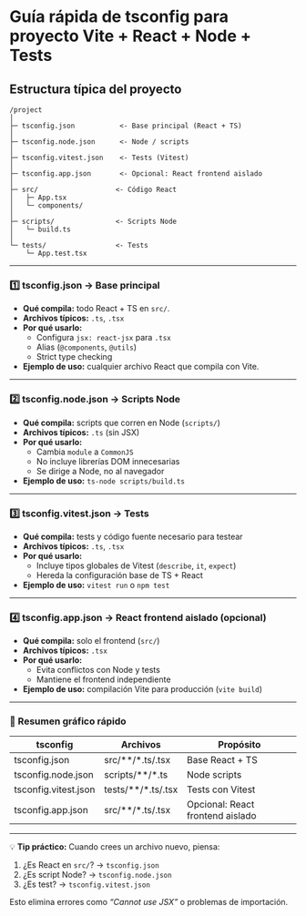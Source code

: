 # Guía rápida de tsconfig para proyecto Vite + React + Node + Tests

## Estructura típica del proyecto

```
/project
│
├─ tsconfig.json           <- Base principal (React + TS)
│
├─ tsconfig.node.json      <- Node / scripts
│
├─ tsconfig.vitest.json    <- Tests (Vitest)
│
├─ tsconfig.app.json       <- Opcional: React frontend aislado
│
├─ src/                   <- Código React
│   ├─ App.tsx
│   └─ components/
│
├─ scripts/               <- Scripts Node
│   └─ build.ts
│
└─ tests/                 <- Tests
    └─ App.test.tsx
```

---

### 1️⃣ tsconfig.json → Base principal

- **Qué compila:** todo React + TS en `src/`.
- **Archivos típicos:** `.ts`, `.tsx`
- **Por qué usarlo:**
  - Configura `jsx: react-jsx` para `.tsx`
  - Alias (`@components`, `@utils`)
  - Strict type checking
- **Ejemplo de uso:** cualquier archivo React que compila con Vite.

---

### 2️⃣ tsconfig.node.json → Scripts Node

- **Qué compila:** scripts que corren en Node (`scripts/`)  
- **Archivos típicos:** `.ts` (sin JSX)
- **Por qué usarlo:**
  - Cambia `module` a `CommonJS`
  - No incluye librerías DOM innecesarias
  - Se dirige a Node, no al navegador
- **Ejemplo de uso:** `ts-node scripts/build.ts`

---

### 3️⃣ tsconfig.vitest.json → Tests

- **Qué compila:** tests y código fuente necesario para testear
- **Archivos típicos:** `.ts`, `.tsx`
- **Por qué usarlo:**
  - Incluye tipos globales de Vitest (`describe`, `it`, `expect`)
  - Hereda la configuración base de TS + React
- **Ejemplo de uso:** `vitest run` o `npm test`

---

### 4️⃣ tsconfig.app.json → React frontend aislado (opcional)

- **Qué compila:** solo el frontend (`src/`)
- **Archivos típicos:** `.tsx`
- **Por qué usarlo:**
  - Evita conflictos con Node y tests
  - Mantiene el frontend independiente
- **Ejemplo de uso:** compilación Vite para producción (`vite build`)

---

### 🔹 Resumen gráfico rápido

| tsconfig               | Archivos           | Propósito                       |
|------------------------|------------------|--------------------------------|
| tsconfig.json          | src/**/*.ts/.tsx  | Base React + TS                |
| tsconfig.node.json     | scripts/**/*.ts   | Node scripts                   |
| tsconfig.vitest.json   | tests/**/*.ts/.tsx | Tests con Vitest               |
| tsconfig.app.json      | src/**/*.ts/.tsx  | Opcional: React frontend aislado |

---

💡 **Tip práctico:**
Cuando crees un archivo nuevo, piensa:

1. ¿Es React en `src/`? → `tsconfig.json`
2. ¿Es script Node? → `tsconfig.node.json`
3. ¿Es test? → `tsconfig.vitest.json`

Esto elimina errores como *“Cannot use JSX”* o problemas de importación.

